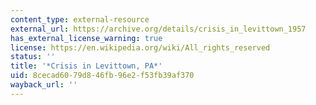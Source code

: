 ```yaml
---
content_type: external-resource
external_url: https://archive.org/details/crisis_in_levittown_1957
has_external_license_warning: true
license: https://en.wikipedia.org/wiki/All_rights_reserved
status: ''
title: '*Crisis in Levittown, PA*'
uid: 8cecad60-79d8-46fb-96e2-f53fb39af370
wayback_url: ''
---
```

